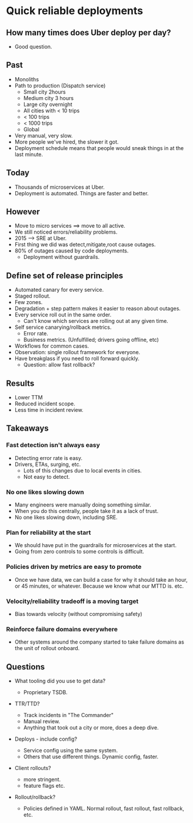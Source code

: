 # Quick reliable deployments

## How many times does Uber deploy per day?
- Good question.

## Past
- Monoliths
- Path to production (Dispatch service)
  - Small city 2hours
  - Medium city 3 hours
  - Large city overnight
  - All cities with < 10 trips
  - < 100 trips
  - < 1000 trips
  - Global
- Very manual, very slow.
- More people we've hired, the slower it got.
- Deployment schedule means that people would sneak things in at the last
  minute.

## Today
- Thousands of microservices at Uber.
- Deployment is automated. Things are faster and better.

## However
- Move to micro services ==> move to all active.
- We still noticed errors/reliability problems.
- 2015 --> SRE at Uber.
- First thing we did was detect,mitigate,root cause outages.
- 80% of outages caused by code deployments.
  - Deployment without guardrails.

## Define set of release principles
- Automated canary for every service.
- Staged rollout.
- Few zones.
- Degradation + step pattern makes it easier to reason about outages.
- Every service roll out in the same order.
  - Can't know which services are rolling out at any given time.
- Self service canarying/rollback metrics.
  - Error rate.
  - Business metrics. (Unfulfilled; drivers going offline, etc)
- Workflows for common cases.
- Observation: single rollout framework for everyone.
- Have breakglass if you need to roll forward quickly.
  - Question: allow fast rollback?

## Results
- Lower TTM
- Reduced incident scope.
- Less time in incident review.

## Takeaways

### Fast detection isn't always easy
- Detecting error rate is easy.
- Drivers, ETAs, surging, etc.
  - Lots of this changes due to local events in cities.
  - Not easy to detect.

### No one likes slowing down
- Many engineers were manually doing something similar.
- When you do this centrally, people take it as a lack of trust.
- No one likes slowing down, including SRE.

### Plan for reliability at the start
- We should have put in the guardrails for microservices at the start.
- Going from zero controls to some controls is difficult.

### Policies driven by metrics are easy to promote
- Once we have data, we can build a case for why it should take an hour, or 45
  minutes, or whatever. Because we know what our MTTD is. etc.

### Velocity/reliability tradeoff is a moving target
- Bias towards velocity (without compromising safety)

### Reinforce failure domains everywhere
- Other systems around the company started to take failure domains as the unit
  of rollout onboard.

## Questions
- What tooling did you use to get data?
  - Proprietary TSDB.

- TTR/TTD?
  - Track incidents in "The Commander"
  - Manual review.
  - Anything that took out a city or more, does a deep dive.

- Deploys - include config?
  - Service config using the same system.
  - Others that use different things. Dynamic config, faster.
- Client rollouts?
  - more stringent.
  - feature flags etc.

- Rollout/rollback?
  - Policies defined in YAML. Normal rollout, fast rollout, fast rollback, etc.
